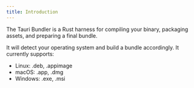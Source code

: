 ```yaml
---
title: Introduction
---
```


The Tauri Bundler is a Rust harness for compiling your binary, packaging assets, and preparing a final bundle.

It will detect your operating system and build a bundle accordingly. It currently supports:

- Linux: .deb, .appimage
- macOS: .app, .dmg
- Windows: .exe, .msi